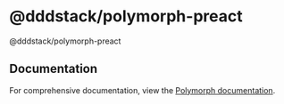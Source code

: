 # @dddstack/polymorph-preact

@dddstack/polymorph-preact

## Documentation

For comprehensive documentation, view the [Polymorph documentation](https://github.com/dddstack/polymorph).
